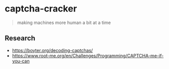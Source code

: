 # captcha-cracker
> making machines more human a bit at a time

## Research
- https://boyter.org/decoding-captchas/
- https://www.root-me.org/en/Challenges/Programming/CAPTCHA-me-if-you-can

